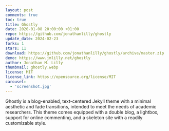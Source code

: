 ```yaml
---
layout: post
comments: true
toc: true
title: Ghostly
date: 2020-01-08 20:00:00 +01:00
repo: https://github.com/jonathanlilly/ghostly
update_date: 2024-02-23
forks: 1
stars: 11
download: https://github.com/jonathanlilly/ghostly/archive/master.zip
demo: https://www.jmlilly.net/ghostly
author: Jonathan M. Lilly
thumbnail: ghostly.webp
license: MIT
license_link: https://opensource.org/license/MIT
carousel:
  - 'screenshot.jpg'
---
```


Ghostly is a blog-enabled, text-centered Jekyll theme with a minimal aesthetic and fade transitions, intended to meet the needs of academic researchers. This theme comes equipped with a double blog, a lightbox, support for online commenting, and a skeleton site with a readily customizable style.
